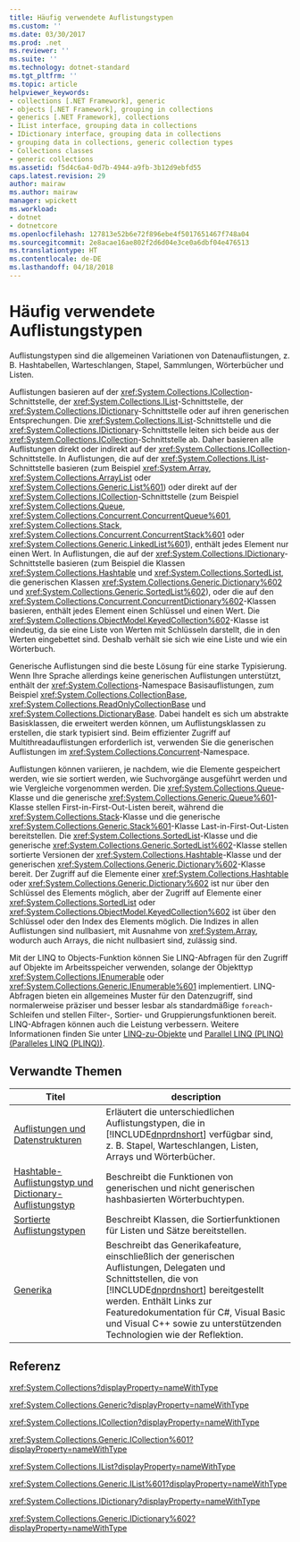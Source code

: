 ```yaml
---
title: Häufig verwendete Auflistungstypen
ms.custom: ''
ms.date: 03/30/2017
ms.prod: .net
ms.reviewer: ''
ms.suite: ''
ms.technology: dotnet-standard
ms.tgt_pltfrm: ''
ms.topic: article
helpviewer_keywords:
- collections [.NET Framework], generic
- objects [.NET Framework], grouping in collections
- generics [.NET Framework], collections
- IList interface, grouping data in collections
- IDictionary interface, grouping data in collections
- grouping data in collections, generic collection types
- Collections classes
- generic collections
ms.assetid: f5d4c6a4-0d7b-4944-a9fb-3b12d9ebfd55
caps.latest.revision: 29
author: mairaw
ms.author: mairaw
manager: wpickett
ms.workload:
- dotnet
- dotnetcore
ms.openlocfilehash: 127813e52b6e72f896ebe4f5017651467f748a04
ms.sourcegitcommit: 2e8acae16ae802f2d6d04e3ce0a6dbf04e476513
ms.translationtype: HT
ms.contentlocale: de-DE
ms.lasthandoff: 04/18/2018
---
```

# <a name="commonly-used-collection-types"></a>Häufig verwendete Auflistungstypen
Auflistungstypen sind die allgemeinen Variationen von Datenauflistungen, z. B. Hashtabellen, Warteschlangen, Stapel, Sammlungen, Wörterbücher und Listen.  
  
 Auflistungen basieren auf der <xref:System.Collections.ICollection>-Schnittstelle, der <xref:System.Collections.IList>-Schnittstelle, der <xref:System.Collections.IDictionary>-Schnittstelle oder auf ihren generischen Entsprechungen. Die <xref:System.Collections.IList>-Schnittstelle und die <xref:System.Collections.IDictionary>-Schnittstelle leiten sich beide aus der <xref:System.Collections.ICollection>-Schnittstelle ab. Daher basieren alle Auflistungen direkt oder indirekt auf der <xref:System.Collections.ICollection>-Schnittstelle. In Auflistungen, die auf der <xref:System.Collections.IList>-Schnittstelle basieren (zum Beispiel <xref:System.Array>, <xref:System.Collections.ArrayList> oder <xref:System.Collections.Generic.List%601>) oder direkt auf der <xref:System.Collections.ICollection>-Schnittstelle (zum Beispiel <xref:System.Collections.Queue>, <xref:System.Collections.Concurrent.ConcurrentQueue%601>, <xref:System.Collections.Stack>, <xref:System.Collections.Concurrent.ConcurrentStack%601> oder <xref:System.Collections.Generic.LinkedList%601>), enthält jedes Element nur einen Wert. In Auflistungen, die auf der <xref:System.Collections.IDictionary>-Schnittstelle basieren (zum Beispiel die Klassen <xref:System.Collections.Hashtable> und <xref:System.Collections.SortedList>, die generischen Klassen <xref:System.Collections.Generic.Dictionary%602> und <xref:System.Collections.Generic.SortedList%602>), oder die auf den <xref:System.Collections.Concurrent.ConcurrentDictionary%602>-Klassen basieren, enthält jedes Element einen Schlüssel und einen Wert.  Die <xref:System.Collections.ObjectModel.KeyedCollection%602>-Klasse ist eindeutig, da sie eine Liste von Werten mit Schlüsseln darstellt, die in den Werten eingebettet sind. Deshalb verhält sie sich wie eine Liste und wie ein Wörterbuch.  
  
 Generische Auflistungen sind die beste Lösung für eine starke Typisierung. Wenn Ihre Sprache allerdings keine generischen Auflistungen unterstützt, enthält der <xref:System.Collections>-Namespace Basisauflistungen, zum Beispiel <xref:System.Collections.CollectionBase>, <xref:System.Collections.ReadOnlyCollectionBase> und <xref:System.Collections.DictionaryBase>. Dabei handelt es sich um abstrakte Basisklassen, die erweitert werden können, um Auflistungsklassen zu erstellen, die stark typisiert sind. Beim effizienter Zugriff auf Multithreadauflistungen erforderlich ist, verwenden Sie die generischen Auflistungen im <xref:System.Collections.Concurrent>-Namespace.  
  
 Auflistungen können variieren, je nachdem, wie die Elemente gespeichert werden, wie sie sortiert werden, wie Suchvorgänge ausgeführt werden und wie Vergleiche vorgenommen werden. Die <xref:System.Collections.Queue>-Klasse und die generische <xref:System.Collections.Generic.Queue%601>-Klasse stellen First-in-First-Out-Listen bereit, während die <xref:System.Collections.Stack>-Klasse und die generische <xref:System.Collections.Generic.Stack%601>-Klasse Last-in-First-Out-Listen bereitstellen. Die <xref:System.Collections.SortedList>-Klasse und die generische <xref:System.Collections.Generic.SortedList%602>-Klasse stellen sortierte Versionen der <xref:System.Collections.Hashtable>-Klasse und der generischen <xref:System.Collections.Generic.Dictionary%602>-Klasse bereit. Der Zugriff auf die Elemente einer <xref:System.Collections.Hashtable> oder <xref:System.Collections.Generic.Dictionary%602> ist nur über den Schlüssel des Elements möglich, aber der Zugriff auf Elemente einer <xref:System.Collections.SortedList> oder <xref:System.Collections.ObjectModel.KeyedCollection%602> ist über den Schlüssel oder den Index des Elements möglich. Die Indizes in allen Auflistungen sind nullbasiert, mit Ausnahme von <xref:System.Array>, wodurch auch Arrays, die nicht nullbasiert sind, zulässig sind.  
  
 Mit der LINQ to Objects-Funktion können Sie LINQ-Abfragen für den Zugriff auf Objekte im Arbeitsspeicher verwenden, solange der Objekttyp <xref:System.Collections.IEnumerable> oder <xref:System.Collections.Generic.IEnumerable%601> implementiert. LINQ-Abfragen bieten ein allgemeines Muster für den Datenzugriff, sind normalerweise präziser und besser lesbar als standardmäßige `foreach`-Schleifen und stellen Filter-, Sortier- und Gruppierungsfunktionen bereit. LINQ-Abfragen können auch die Leistung verbessern. Weitere Informationen finden Sie unter [LINQ-zu-Objekte](https://msdn.microsoft.com/library/73cafe73-37cf-46e7-bfa7-97c7eea7ced9) und [Parallel LINQ (PLINQ) (Paralleles LINQ (PLINQ))](../../../docs/standard/parallel-programming/parallel-linq-plinq.md).  
  
## <a name="related-topics"></a>Verwandte Themen  
  
|Titel|description|  
|-----------|-----------------|  
|[Auflistungen und Datenstrukturen](../../../docs/standard/collections/index.md)|Erläutert die unterschiedlichen Auflistungstypen, die in [!INCLUDE[dnprdnshort](../../../includes/dnprdnshort-md.md)] verfügbar sind, z. B. Stapel, Warteschlangen, Listen, Arrays und Wörterbücher.|  
|[Hashtable-Auflistungstyp und Dictionary-Auflistungstyp](../../../docs/standard/collections/hashtable-and-dictionary-collection-types.md)|Beschreibt die Funktionen von generischen und nicht generischen hashbasierten Wörterbuchtypen.|  
|[Sortierte Auflistungstypen](../../../docs/standard/collections/sorted-collection-types.md)|Beschreibt Klassen, die Sortierfunktionen für Listen und Sätze bereitstellen.|  
|[Generika](../../../docs/standard/generics/index.md)|Beschreibt das Generikafeature, einschließlich der generischen Auflistungen, Delegaten und Schnittstellen, die von [!INCLUDE[dnprdnshort](../../../includes/dnprdnshort-md.md)] bereitgestellt werden. Enthält Links zur Featuredokumentation für C#, Visual Basic und Visual C++ sowie zu unterstützenden Technologien wie der Reflektion.|  
  
## <a name="reference"></a>Referenz  
 <xref:System.Collections?displayProperty=nameWithType>  
  
 <xref:System.Collections.Generic?displayProperty=nameWithType>  
  
 <xref:System.Collections.ICollection?displayProperty=nameWithType>  
  
 <xref:System.Collections.Generic.ICollection%601?displayProperty=nameWithType>  
  
 <xref:System.Collections.IList?displayProperty=nameWithType>  
  
 <xref:System.Collections.Generic.IList%601?displayProperty=nameWithType>  
  
 <xref:System.Collections.IDictionary?displayProperty=nameWithType>  
  
 <xref:System.Collections.Generic.IDictionary%602?displayProperty=nameWithType>
